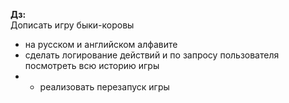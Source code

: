 <b>Дз:</b><br>
Дописать игру быки-коровы<br>
- на русском и английском алфавите<br>
- сделать логирование действий и по запросу пользователя посмотреть всю историю игры<br>
- * реализовать перезапуск игры